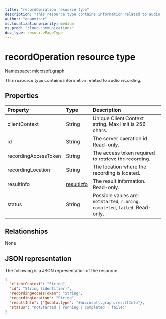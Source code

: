 ```yaml
---
title: "recordOperation resource type"
description: "This resource type contains information related to audio recording."
author: "ananmishr"
ms.localizationpriority: medium
ms.prod: "cloud-communications"
doc_type: resourcePageType
---
```


# recordOperation resource type

Namespace: microsoft.graph

This resource type contains information related to audio recording.

## Properties

| Property                       | Type                        | Description                                                                                                                                       |
| :----------------------------- | :---------------------------| :-------------------------------------------------------------------------------------------------------------------------------------------------|
| clientContext                  | String                      | Unique Client Context string. Max limit is 256 chars.                                                                                                                               |
| id                             | String                      | The server operation id. Read-only.                                                                                              |
| recordingAccessToken           | String                      | The access token required to retrieve the recording.                                                                                              |
| recordingLocation              | String                      | The location where the recording is located.                                                                                                      |
| resultInfo                     | [resultInfo](resultinfo.md) | The result information.  Read-only.                                                                                              |
| status                         | String                      | Possible values are: `notStarted`, `running`, `completed`, `failed`. Read-only.                                                |

## Relationships
None

## JSON representation

The following is a JSON representation of the resource.

<!-- {
  "blockType": "resource",
  "optionalProperties": [

  ],
  "@odata.type": "microsoft.graph.recordOperation"
}-->
```json
{
  "clientContext": "String",
  "id": "String (identifier)",
  "recordingAccessToken": "String",
  "recordingLocation": "String",
  "resultInfo": {"@odata.type": "#microsoft.graph.resultInfo"},
  "status": "notStarted | running | completed | failed"
}
```

<!-- uuid: 8fcb5dbc-d5aa-4681-8e31-b001d5168d79
2015-10-25 14:57:30 UTC -->
<!--
{
  "type": "#page.annotation",
  "description": "recordOperation resource",
  "keywords": "",
  "section": "documentation",
  "tocPath": "",
  "suppressions": []
}
-->

